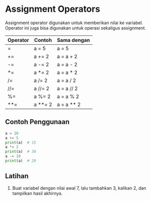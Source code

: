 # Assignment Operators

Assignment operator digunakan untuk memberikan nilai ke variabel. Operator ini juga bisa digunakan untuk operasi sekaligus assignment.

| Operator | Contoh   | Sama dengan   |
|----------|----------|---------------|
| =        | a = 5    | a = 5         |
| +=       | a += 2   | a = a + 2     |
| -=       | a -= 2   | a = a - 2     |
| *=       | a *= 2   | a = a * 2     |
| /=       | a /= 2   | a = a / 2     |
| //=      | a //= 2  | a = a // 2    |
| %=       | a %= 2   | a = a % 2     |
| **=      | a **= 2  | a = a ** 2    |

## Contoh Penggunaan
```python
a = 10
a += 5
print(a)  # 15
a *= 2
print(a)  # 30
a -= 10
print(a)  # 20
```

## Latihan
1. Buat variabel dengan nilai awal 7, lalu tambahkan 3, kalikan 2, dan tampilkan hasil akhirnya.
